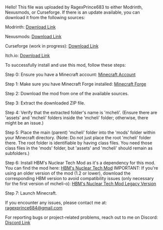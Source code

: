 Hello! This file was uploaded by RagexPrince683 to either Modrinth, Nexusmods, or Curseforge. If there is an update available, you can download it from the following sources:

Modrinth: [Download Link](https://modrinth.com/mod/mcheli-o)

Nexusmods: [Download Link](https://www.nexusmods.com/minecraft/mods/375)

Curseforge (work in progress): [Download Link](https://legacy.curseforge.com/minecraft/mc-mods/mcheli-overdrive)

Itch.io: [Download Link](https://ragexprince683.itch.io/mcheli-overdrive)

To successfully install and use this mod, follow these steps:



Step 0: Ensure you have a Minecraft account: [Minecraft Account](https://www.minecraft.net/en-us)


Step 1: Make sure you have Minecraft Forge installed: [Minecraft Forge](https://files.minecraftforge.net/)


Step 2: Download the mod from one of the available sources.


Step 3: Extract the downloaded ZIP file.


Step 4: Verify that the extracted folder's name is 'mcheli'. (Ensure there are 'assets' and 'mcheli' folders inside the 'mcheli' folder; otherwise, there might be an issue.)


Step 5: Place the main (parent) 'mcheli' folder into the 'mods' folder within your Minecraft directory. (Note: Do not just place the root 'mcheli' folder there. The root folder is identifiable by having class files. You need those class files in the 'mods' folder, but 'assets' and 'mcheli' should remain as subfolders.)


Step 6: Install HBM's Nuclear Tech Mod as it's a dependency for this mod. You can find the mod here: [HBM's Nuclear Tech Mod](https://github.com/HbmMods/Hbm-s-Nuclear-Tech-GIT) IMPORTANT: If you're using an older version of the mod (1.2 or lower), download the corresponding HBM version to avoid compatibility issues (only necessary for the first version of mcheli-o): [HBM's Nuclear Tech Mod Legacy Version](https://github.com/HbmMods/Hbm-s-Nuclear-Tech-GIT/releases/tag/1.0.27X3920)


Step 7: Launch Minecraft.



If you encounter any issues, please contact me at: ragexprince684@gmail.com

For reporting bugs or project-related problems, reach out to me on Discord: [Discord Link](https://discord.gg/uQK6QF2TeA)
